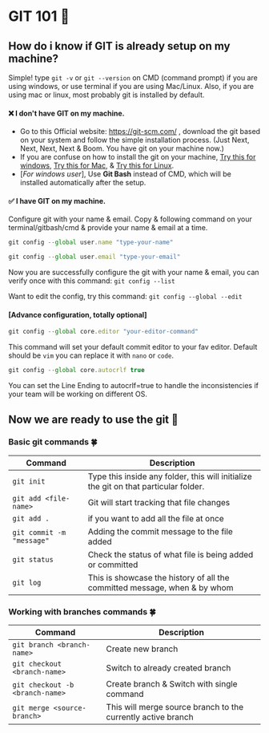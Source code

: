 # GIT 101 🚀

## How do i know if **GIT** is already setup on my machine?

Simple! type `git -v` or `git --version` on CMD (command prompt) if you are using windows,
or use terminal if you are using Mac/Linux.
Also, if you are using mac or linux, most probably git is installed by default.

#### ❌ I don't have GIT on my machine.
- Go to this Official website: https://git-scm.com/ , download the git based on your system and follow the simple installation process. (Just Next, Next, Next, Next & Boom. You have git on your machine now.)
- If you are confuse on how to install the git on your machine, [Try this for windows](https://www.javatpoint.com/how-to-install-git-on-windows), [Try this for Mac](https://phoenixnap.com/kb/install-git-on-mac), & [Try this for Linux](https://www.tutorialspoint.com/how-to-install-git-on-linux).
- [_For windows user_], Use **Git Bash** instead of CMD, which will be installed automatically after the setup.

#### ✅ I have GIT on my machine.
Configure git with your name & email. Copy &  following command on your terminal/gitbash/cmd & provide your name & email at a time. 

```js 
git config --global user.name "type-your-name"
```
```js 
git config --global user.email "type-your-email"
```
Now you are successfully configure the git with your name & email, you can verify once with this command: `git config --list`

Want to edit the config, try this command: `git config --global --edit`
  
#### [Advance configuration, totally optional]
```js
git config --global core.editor "your-editor-command"
```

 This command will set your default commit editor to your fav editor. Default should be `vim` you can replace it with `nano` or `code`.
```js
git config --global core.autocrlf true
``` 
You can set the Line Ending to autocrlf=true to handle the inconsistencies if your team will be working on different OS.


## Now we are ready to use the git 🙌

### Basic git commands 🍀
|Command|Description|
|---|----|
|`git init` | Type this inside any folder, this will initialize the git on that particular folder.
|`git add <file-name>`|Git will start tracking that file changes |
|`git add .`|if you want to add all the file at once|
|`git commit -m "message"`| Adding the commit message to the file added|
|`git status`| Check the status of what file is being added or committed|
|`git log`|This is showcase the history of all the committed message, when & by whom|


### Working with branches commands 🍀
|Command|Description|
|---|----|
|`git branch <branch-name>`| Create new branch |
|`git checkout <branch-name>`| Switch to already created branch|
|`git checkout -b <branch-name>`|Create branch & Switch with single command|
|`git merge <source-branch>`| This will merge source branch to the currently active branch |



